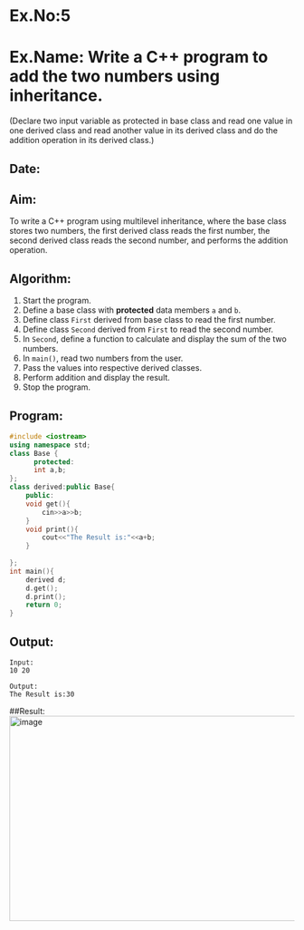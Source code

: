 # Ex.No:5  
# Ex.Name: Write a C++ program to add the two numbers using inheritance.  
(Declare two input variable as protected in base class and read one value in one derived class and read another value in its derived class and do the addition operation in its derived class.)  

## Date:  

## Aim:  
To write a C++ program using multilevel inheritance, where the base class stores two numbers, the first derived class reads the first number, the second derived class reads the second number, and performs the addition operation.  

## Algorithm:  
1. Start the program.  
2. Define a base class with **protected** data members `a` and `b`.  
3. Define class `First` derived from base class to read the first number.  
4. Define class `Second` derived from `First` to read the second number.  
5. In `Second`, define a function to calculate and display the sum of the two numbers.  
6. In `main()`, read two numbers from the user.  
7. Pass the values into respective derived classes.  
8. Perform addition and display the result.  
9. Stop the program.  

## Program:  
```cpp
#include <iostream>
using namespace std;
class Base {
      protected:
      int a,b;
};
class derived:public Base{
    public:
    void get(){
        cin>>a>>b;
    }
    void print(){
        cout<<"The Result is:"<<a+b;
    }
    
};
int main(){
    derived d;
    d.get();
    d.print();
    return 0;
}
```
## Output:
```
Input:
10 20

Output:
The Result is:30
```
##Result:
<img width="868" height="362" alt="image" src="https://github.com/user-attachments/assets/e21af922-043b-4f69-998e-659839b4879c" />

